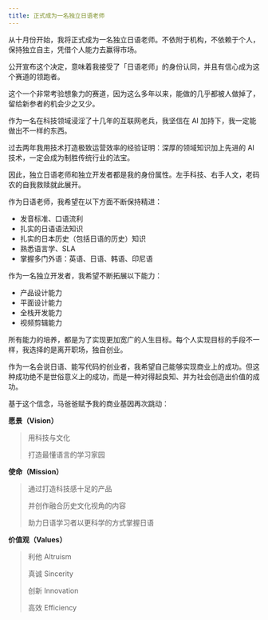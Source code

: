 ```yaml
---
title: 正式成为一名独立日语老师
---
```


从十月份开始，我将正式成为一名独立日语老师。不依附于机构，不依赖于个人，保持独立自主，凭借个人能力去赢得市场。

公开宣布这个决定，意味着我接受了「日语老师」的身份认同，并且有信心成为这个赛道的领跑者。

这个一个非常考验想象力的赛道，因为这么多年以来，能做的几乎都被人做掉了，留给新参者的机会少之又少。

作为一名在科技领域浸淫了十几年的互联网老兵，我坚信在 AI 加持下，我一定能做出不一样的东西。

过去两年我用技术打造极致运营效率的经验证明：深厚的领域知识加上先进的 AI 技术，一定会成为制胜传统行业的法宝。

因此，独立日语老师和独立开发者都是我的身份属性。左手科技、右手人文，老码农的自我救赎就此展开。

作为日语老师，我希望在以下方面不断保持精进：

- 发音标准、口语流利
- 扎实的日语语法知识
- 扎实的日本历史（包括日语的历史）知识
- 熟悉语言学、SLA
- 掌握多门外语：英语、日语、韩语、印尼语

作为一名独立开发者，我希望不断拓展以下能力：

- 产品设计能力
- 平面设计能力
- 全栈开发能力
- 视频剪辑能力

所有能力的培养，都是为了实现更加宽广的人生目标。每个人实现目标的手段不一样，我选择的是离开职场，独自创业。

作为一名会说日语、能写代码的创业者，我希望自己能够实现商业上的成功。但这种成功绝不是世俗意义上的成功，而是一种对得起良知、并为社会创造出价值的成功。

基于这个信念，马爸爸赋予我的商业基因再次跳动：

**愿景（Vision）**

> 用科技与文化
>
> 打造最懂语言的学习家园

**使命（Mission）**

> 通过打造科技感十足的产品
>
> 并创作融合历史文化视角的内容
>
> 助力日语学习者以更科学的方式掌握日语

**价值观（Values）**

> 利他 Altruism
>
> 真诚 Sincerity
>
> 创新 Innovation
>
> 高效 Efficiency

